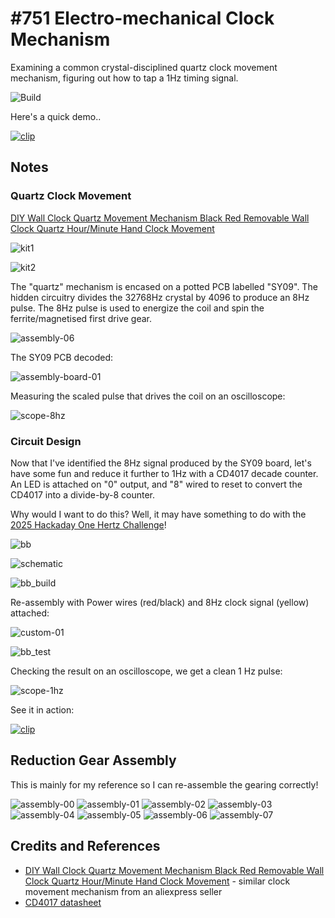 # #751 Electro-mechanical Clock Mechanism

Examining a common crystal-disciplined quartz clock movement mechanism, figuring out how to tap a 1Hz timing signal.

![Build](./assets/ElectroMechanicalClockMechanism_build.jpg?raw=true)

Here's a quick demo..

[![clip](https://img.youtube.com/vi/RjGGaxO6XCQ/0.jpg)](https://www.youtube.com/watch?v=RjGGaxO6XCQ)

## Notes

### Quartz Clock Movement

[DIY Wall Clock Quartz Movement Mechanism Black Red Removable Wall Clock Quartz Hour/Minute Hand Clock Movement](https://www.aliexpress.com/item/32687248673.html)

![kit1](./assets/kit1.jpg)

![kit2](./assets/kit2.jpg)

The "quartz" mechanism is encased on a potted PCB labelled "SY09".
The hidden circuitry divides the 32768Hz crystal by 4096 to produce an 8Hz pulse. The 8Hz pulse is used to energize the coil and spin the ferrite/magnetised first drive gear.

![assembly-06](./assets/assembly-06.jpg)

The SY09 PCB decoded:

![assembly-board-01](./assets/assembly-board-01.jpg)

Measuring the scaled pulse that drives the coil on an oscilloscope:

![scope-8hz](./assets/scope-8hz.gif)

### Circuit Design

Now that I've identified the 8Hz signal produced by the SY09 board, let's have some fun and reduce it further to 1Hz with a CD4017 decade counter. An LED is attached on "0" output, and "8" wired to reset to convert the CD4017 into a divide-by-8 counter.

Why would I want to do this? Well, it may have something to do with the [2025 Hackaday One Hertz Challenge](https://hackaday.com/2025/06/26/announcing-the-2025-hackaday-one-hertz-challenge/)!

![bb](./assets/ElectroMechanicalClockMechanism_bb.jpg?raw=true)

![schematic](./assets/ElectroMechanicalClockMechanism_schematic.jpg?raw=true)

![bb_build](./assets/ElectroMechanicalClockMechanism_bb_build.jpg?raw=true)

Re-assembly with Power wires (red/black) and 8Hz clock signal (yellow) attached:

![custom-01](./assets/custom-01.jpg)

![bb_test](./assets/ElectroMechanicalClockMechanism_bb_test.jpg?raw=true)

Checking the result on an oscilloscope, we get a clean 1 Hz pulse:

![scope-1hz](./assets/scope-1hz.gif)

See it in action:

[![clip](https://img.youtube.com/vi/RjGGaxO6XCQ/0.jpg)](https://www.youtube.com/watch?v=RjGGaxO6XCQ)

## Reduction Gear Assembly

This is mainly for my reference so I can re-assemble the gearing correctly!

![assembly-00](./assets/assembly-00.jpg)
![assembly-01](./assets/assembly-01.jpg)
![assembly-02](./assets/assembly-02.jpg)
![assembly-03](./assets/assembly-03.jpg)
![assembly-04](./assets/assembly-04.jpg)
![assembly-05](./assets/assembly-05.jpg)
![assembly-06](./assets/assembly-06.jpg)
![assembly-07](./assets/assembly-07.jpg)

## Credits and References

* [DIY Wall Clock Quartz Movement Mechanism Black Red Removable Wall Clock Quartz Hour/Minute Hand Clock Movement](https://www.aliexpress.com/item/32687248673.html) - similar clock movement mechanism from an aliexpress seller
* [CD4017 datasheet](https://www.futurlec.com/4000Series/CD4017.shtml)
